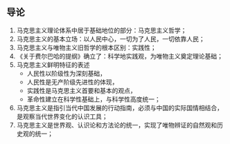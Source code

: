 ## 导论
1. 马克思主义理论体系中居于基础地位的部分：马克思主义哲学；
2. 马克思主义的基本立场：以人民中心，一切为了人民，一切依靠人民；
3. 马克思主义与唯物主义旧哲学的根本区别：实践性；
4. 《关于费尔巴哈的提纲》确立了：科学地实践观，为唯物主义奠定理论基础；
5. 马克思主义鲜明特征的表述
	- 人民性以阶级性为深刻基础，
	- 人民性是无产阶级先进性的体现，
	- 实践性是马克思主义首要和基本的观点，
	- 革命性建立在科学性基础上，与科学性高度统一；
6. 马克思主义是指引当代中国发展的行动指南，必须与中国的实际国情相结合，是观察当代世界变化的认识工具；
7. 马克思主义是世界观、认识论和方法论的统一，实现了唯物辨证的自然观和历史观的统一；


